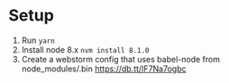 # Setup

1) Run `yarn`
2) Install node 8.x `nvm install 8.1.0`
3) Create a webstorm config that uses babel-node from node_modules/.bin https://db.tt/IF7Na7ogbc